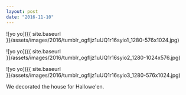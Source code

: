 ```yaml
---
layout: post
date: "2016-11-10"
---
```


![yo yo]({{ site.baseurl }}/assets/images/2016/tumblr_ogfljz1uUQ1r16syio1_1280-576x1024.jpg)

![yo yo]({{ site.baseurl }}/assets/images/2016/tumblr_ogfljz1uUQ1r16syio2_1280-1024x576.jpg)

![yo yo]({{ site.baseurl }}/assets/images/2016/tumblr_ogfljz1uUQ1r16syio3_1280-576x1024.jpg)

We decorated the house for Hallowe'en.
